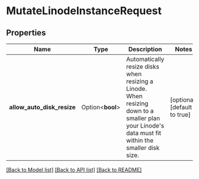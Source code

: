 # MutateLinodeInstanceRequest

## Properties

Name | Type | Description | Notes
------------ | ------------- | ------------- | -------------
**allow_auto_disk_resize** | Option<**bool**> | Automatically resize disks when resizing a Linode. When resizing down to a smaller plan your Linode's data must fit within the smaller disk size.  | [optional][default to true]

[[Back to Model list]](../README.md#documentation-for-models) [[Back to API list]](../README.md#documentation-for-api-endpoints) [[Back to README]](../README.md)


